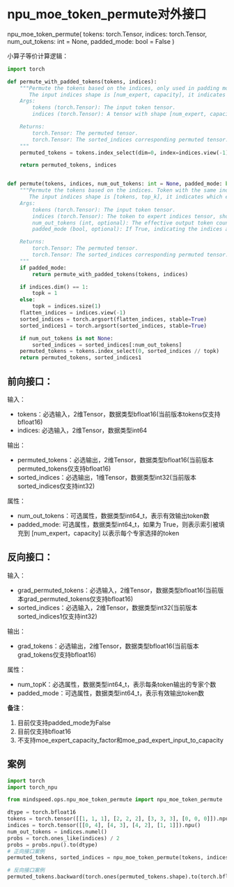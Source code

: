 # npu_moe_token_permute对外接口

npu_moe_token_permute(
        tokens: torch.Tensor,
        indices: torch.Tensor,
        num_out_tokens: int = None,
        padded_mode: bool = False
)

小算子等价计算逻辑：
```python
import torch

def permute_with_padded_tokens(tokens, indices):
    """Permute the tokens based on the indices, only used in padding mode. 
       The input indices shape is [num_expert, capacity], it indicates which tokens were selected by each expert separately.
    Args:
        tokens (torch.Tensor): The input token tensor.
        indices (torch.Tensor): A tensor with shape [num_expert, capacity], indicating the selected tokens for each expert.

    Returns:
        torch.Tensor: The permuted tensor.
        torch.Tensor: The sorted_indices corresponding permuted tensor.
    """
    permuted_tokens = tokens.index_select(dim=0, index=indices.view(-1))

    return permuted_tokens, indices


def permute(tokens, indices, num_out_tokens: int = None, padded_mode: bool = False):
    """Permute the tokens based on the indices. Token with the same index will be grouped together.
       The input indices shape is [tokens, top_k], it indicates which experts were selected by each token separately. 
    Args:
        tokens (torch.Tensor): The input token tensor.
        indices (torch.Tensor): The token to expert indices tensor, should have a shape of [num_tokens] or [num_tokens, topk].
        num_out_tokens (int, optional): The effective output token count, when enabling the capacity factor, should equal the number of tokens not dropped. By default, set to None, meaning no tokens are dropped.
        padded_mode (bool, optional): If True, indicating the indices are padded to [num_expert, capacity] to denote selected tokens per expert. Defaults to False.

    Returns:
        torch.Tensor: The permuted tensor.
        torch.Tensor: The sorted_indices corresponding permuted tensor.
    """
    if padded_mode:
        return permute_with_padded_tokens(tokens, indices)

    if indices.dim() == 1:
        topk = 1
    else:
        topk = indices.size(1)
    flatten_indices = indices.view(-1)
    sorted_indices = torch.argsort(flatten_indices, stable=True)
    sorted_indices1 = torch.argsort(sorted_indices, stable=True)

    if num_out_tokens is not None:
        sorted_indices = sorted_indices[:num_out_tokens]
    permuted_tokens = tokens.index_select(0, sorted_indices // topk)
    return permuted_tokens, sorted_indices1
```

## 前向接口：

输入：

- tokens：必选输入，2维Tensor，数据类型bfloat16(当前版本tokens仅支持bfloat16)
- indices: 必选输入，2维Tensor，数据类型int64

输出：

- permuted_tokens：必选输出，2维Tensor，数据类型bfloat16(当前版本permuted_tokens仅支持bfloat16)
- sorted_indices：必选输出，1维Tensor，数据类型int32(当前版本sorted_indices仅支持int32)

属性：

- num_out_tokens：可选属性，数据类型int64_t，表示有效输出token数
- padded_mode: 可选属性，数据类型int64_t，如果为 True，则表示索引被填充到 [num_expert，capacity] 以表示每个专家选择的token


## 反向接口：

输入：

- grad_permuted_tokens：必选输入，2维Tensor，数据类型bfloat16(当前版本grad_permuted_tokens仅支持bfloat16)
- sorted_indices：必选输入，2维Tensor，数据类型int32(当前版本sorted_indices1仅支持int32)

输出：

- grad_tokens：必选输出，2维Tensor，数据类型bfloat16(当前版本grad_tokens仅支持bfloat16)

属性：

- num_topK：必选属性，数据类型int64_t，表示每条token输出的专家个数
- padded_mode：可选属性，数据类型int64_t，表示有效输出token数


**备注**：
1. 目前仅支持padded_mode为False
2. 目前仅支持bfloat16
3. 不支持moe_expert_capacity_factor和moe_pad_expert_input_to_capacity


## 案例

```python
import torch
import torch_npu

from mindspeed.ops.npu_moe_token_permute import npu_moe_token_permute

dtype = torch.bfloat16
tokens = torch.tensor([[1, 1, 1], [2, 2, 2], [3, 3, 3], [0, 0, 0]]).npu().to(dtype).requires_grad_(True)
indices = torch.tensor([[0, 4], [4, 3], [4, 2], [1, 1]]).npu()
num_out_tokens = indices.numel()
probs = torch.ones_like(indices) / 2
probs = probs.npu().to(dtype)
# 正向接口案例
permuted_tokens, sorted_indices = npu_moe_token_permute(tokens, indices, num_out_tokens)

# 反向接口案例
permuted_tokens.backward(torch.ones(permuted_tokens.shape).to(torch.bfloat16).npu())

```